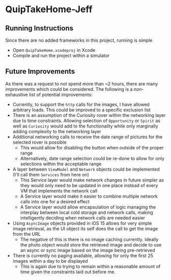 # QuipTakeHome-Jeff

## Running Instructions

Since there are no added frameworks in this project, running is simple
- Open `QuipTakeHome.xcodeproj` in Xcode
- Compile and run the project within a simulator

## Future Improvements

As there was a request to not spend more than ~2 hours, there are many improvements which could be considered. The following is a non-exhaustive list of potential improvements:
- Currently, to support the `http` calls for the images, I have allowed arbitrary loads. This could be improved to a specific exclusion list
- There is an assumption of the Curiosity rover within the networking layer due to time constraints. Allowing selection of `Opportunity` or `Spirit` as well as `Curiosity` would add to the functionality while only marginally adding complexity to the networking layer
- Additional networking calls to receive the date range of pictures for the selected rover is possible
  - This would allow for disabling the button when outside of the proper range
  - Alternatively, date range selection could be re-done to allow for only selections within the acceptable range
- A layer between `ViewModel` and `Network` objects could be implemented (I'll call them `Services` from here on)
  - This Service layer would make network changes in future simpler as they would only need to be updated in one place instead of every VM that implements the network call
  - A Service layer would make it easier to combine multiple network calls into one for a desired effect
  - A Service layer would allow encapsulation of logic managing the interplay between local cold storage and network calls, making intelligently deciding when network calls are needed easier
- Using `AsyncImage` objects provided in iOS 15 allows for very simple image retrieval, as the UI object its self does the call to get the image from the URL
  - The negative of this is there is no image caching currently. Ideally the photo object would store the retrieved image and decide to use an async or sync image based on the image being pre-retrieved
- There is currently no paging available, allowing for only the first 25 images within a day to be displayed
  - This is again due to trying to remain within a reasonable amount of time given the constraints laid out before me.
